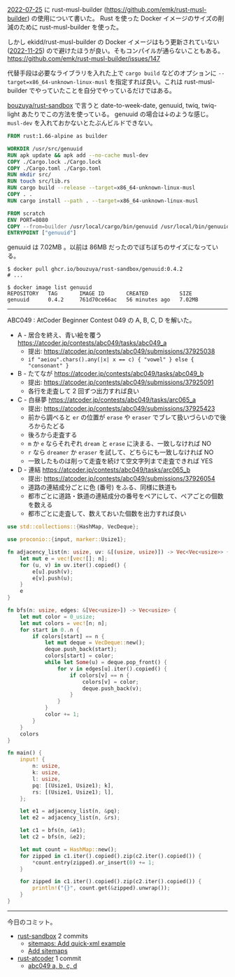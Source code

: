 [2022-07-25] に rust-musl-builder (<https://github.com/emk/rust-musl-builder>) の使用について書いた。 Rust を使った Docker イメージのサイズの削減のために rust-musl-builder を使った。

しかし ekidd/rust-musl-builder の Docker イメージはもう更新されていない ([2022-11-25]) ので避けたほうが良い。そもコンパイルが通らないこともある。 <https://github.com/emk/rust-musl-builder/issues/147>

代替手段は必要なライブラリを入れた上で `cargo build` などのオプションに `--target=x86_64-unknown-linux-musl` を指定すれば良い。これは rust-musl-builder でやっていたことを自分でやっているだけではある。

[bouzuya/rust-sandbox] で言うと date-to-week-date, genuuid, twiq, twiq-light あたりでこの方法を使っている。 genuuid の場合は↓のような感じ。 `musl-dev` を入れておかないとたぶんビルドできない。

```dockerfile
FROM rust:1.66-alpine as builder

WORKDIR /usr/src/genuuid
RUN apk update && apk add --no-cache musl-dev
COPY ./Cargo.lock ./Cargo.lock
COPY ./Cargo.toml ./Cargo.toml
RUN mkdir src/
RUN touch src/lib.rs
RUN cargo build --release --target=x86_64-unknown-linux-musl
COPY . .
RUN cargo install --path . --target=x86_64-unknown-linux-musl

FROM scratch
ENV PORT=8080
COPY --from=builder /usr/local/cargo/bin/genuuid /usr/local/bin/genuuid
ENTRYPOINT ["genuuid"]
```

genuuid は 7.02MB 。以前は 86MB だったのでぼちぼちのサイズになっている。

```console
$ docker pull ghcr.io/bouzuya/rust-sandbox/genuuid:0.4.2
# ...

$ docker image list genuuid
REPOSITORY   TAG       IMAGE ID       CREATED          SIZE
genuuid      0.4.2     761d70ce66ac   56 minutes ago   7.02MB
```

---

ABC049 : AtCoder Beginner Contest 049 の A, B, C, D を解いた。

- A - 居合を終え、青い絵を覆う
  <https://atcoder.jp/contests/abc049/tasks/abc049_a>
  - 提出: <https://atcoder.jp/contests/abc049/submissions/37925038>
  - `if "aeiou".chars().any(|x| x == c) { "vowel" } else { "consonant" }`
- B - たてなが
  <https://atcoder.jp/contests/abc049/tasks/abc049_b>
  - 提出: <https://atcoder.jp/contests/abc049/submissions/37925091>
  - 各行を走査して 2 回ずつ出力すれば良い
- C - 白昼夢
  <https://atcoder.jp/contests/abc049/tasks/arc065_a>
  - 提出: <https://atcoder.jp/contests/abc049/submissions/37925423>
  - 前から調べると `er` の位置が `erase` や `eraser` でブレて扱いづらいので後ろからたどる
  - 後ろから走査する
  - `m` か `e` ならそれぞれ `dream` と `erase` に決まる、一致しなければ NO
  - `r` なら `dreamer` か `eraser` を試して、どちらにも一致しなければ NO
  - 一致したものは削って走査を続けて空文字列まで走査できれば YES
- D - 連結
  <https://atcoder.jp/contests/abc049/tasks/arc065_b>
  - 提出: <https://atcoder.jp/contests/abc049/submissions/37926054>
  - 道路の連結成分ごとに色 (番号) をふる、同様に鉄道も
  - 都市ごとに道路・鉄道の連結成分の番号をペアにして、ペアごとの個数を数える
  - 都市ごとに走査して、数えておいた個数を出力すれば良い

```rust
use std::collections::{HashMap, VecDeque};

use proconio::{input, marker::Usize1};

fn adjacency_list(n: usize, uv: &[(usize, usize)]) -> Vec<Vec<usize>> {
    let mut e = vec![vec![]; n];
    for (u, v) in uv.iter().copied() {
        e[u].push(v);
        e[v].push(u);
    }
    e
}

fn bfs(n: usize, edges: &[Vec<usize>]) -> Vec<usize> {
    let mut color = 0_usize;
    let mut colors = vec![n; n];
    for start in 0..n {
        if colors[start] == n {
            let mut deque = VecDeque::new();
            deque.push_back(start);
            colors[start] = color;
            while let Some(u) = deque.pop_front() {
                for v in edges[u].iter().copied() {
                    if colors[v] == n {
                        colors[v] = color;
                        deque.push_back(v);
                    }
                }
            }
            color += 1;
        }
    }
    colors
}

fn main() {
    input! {
        n: usize,
        k: usize,
        l: usize,
        pq: [(Usize1, Usize1); k],
        rs: [(Usize1, Usize1); l],
    };

    let e1 = adjacency_list(n, &pq);
    let e2 = adjacency_list(n, &rs);

    let c1 = bfs(n, &e1);
    let c2 = bfs(n, &e2);

    let mut count = HashMap::new();
    for zipped in c1.iter().copied().zip(c2.iter().copied()) {
        *count.entry(zipped).or_insert(0) += 1;
    }

    for zipped in c1.iter().copied().zip(c2.iter().copied()) {
        println!("{}", count.get(&zipped).unwrap());
    }
}
```

---

今日のコミット。

- [rust-sandbox](https://github.com/bouzuya/rust-sandbox) 2 commits
  - [sitemaps: Add quick-xml example](https://github.com/bouzuya/rust-sandbox/commit/899b2b4014986a5497113d85dc3b1612ee28a59a)
  - [Add sitemaps](https://github.com/bouzuya/rust-sandbox/commit/8cacb70fe8955ffd898e04cecf16b6a3e3c7a91b)
- [rust-atcoder](https://github.com/bouzuya/rust-atcoder) 1 commit
  - [abc049 a, b, c, d](https://github.com/bouzuya/rust-atcoder/commit/4b8ae247dc9cae0062fc450e81c7020e19b0f47b)

[2022-07-25]: https://blog.bouzuya.net/2022/07/25/
[2022-11-25]: https://blog.bouzuya.net/2022/11/25/
[bouzuya/rust-sandbox]: https://github.com/bouzuya/rust-sandbox
